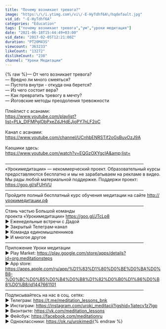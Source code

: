 ```yaml
---
title: "Почему возникает тревога?"
image: "https:\/\/i.ytimg.com\/vi\/-E-HyTdhf6A\/hqdefault.jpg"
vid_id: "-E-HyTdhf6A"
categories: "Education"
tags: ["почему возникает тревога","ум","уроки медитация"]
date: "2021-06-18T15:44:49+03:00"
vid_date: "2017-02-05T12:21:00Z"
duration: "PT20M43S"
viewcount: "363233"
likeCount: "13272"
dislikeCount: "238"
channel: "Уроки Медитации"
---
```

{% raw %}— От чего возникает тревога?<br />— Вредно ли много смеяться?<br />— Пустота внутри - откуда она берется?<br />— Из чего состоит вера?<br />— Как превратить тревогу в мечту?<br />— Йоговские методы преодоления тревожности<br /><br />Плейлист с асанами:<br /><a rel="nofollow" target="blank" href="https://www.youtube.com/playlist?list=PLk_DIFMPglObPxeZdJHdEJjoPY7nLF2oC">https://www.youtube.com/playlist?list=PLk_DIFMPglObPxeZdJHdEJjoPY7nLF2oC</a><br /><br />Канал с асанами: <br /><a rel="nofollow" target="blank" href="https://www.youtube.com/channel/UCnhbENRSTif2oGsBuvOzJ9A">https://www.youtube.com/channel/UCnhbENRSTif2oGsBuvOzJ9A</a><br /><br />Каошики здесь: <br /><a rel="nofollow" target="blank" href="https://www.youtube.com/watch?v=EQGzOXYgcIA&amp;list=">https://www.youtube.com/watch?v=EQGzOXYgcIA&amp;list=</a><br /><br />————————————————————————————————<br />«Урокимедитации» — некоммерческий проект. Образовательный курсы предоставляются бесплатно и мы не зарабатываем на рекламе в видео. Мы рады любой материальной поддержке. Поддержи проект: <a rel="nofollow" target="blank" href="https://goo.gl/sFUHVU">https://goo.gl/sFUHVU</a><br />————————————————————————————————<br />Пройдите полный бесплатный курс обучения медитации на сайте <a rel="nofollow" target="blank" href="http://урокимедитации.рф">http://урокимедитации.рф</a><br />————————————————————————————————<br />Стань частью Большой команды<br />проекта «Урокимедитации» <a rel="nofollow" target="blank" href="https://goo.gl/JTcLp8">https://goo.gl/JTcLp8</a><br />► Еженедельные встречи с Дадой<br />► Закрытый Телеграм-канал<br />► Команда единомышленников<br />► И многое другое<br />————————————————————————————————<br />Приложение Уроки медитации <br />► Play Market: <a rel="nofollow" target="blank" href="https://play.google.com/store/apps/details?id=org.meditationsteps">https://play.google.com/store/apps/details?id=org.meditationsteps</a><br />► App store:  <a rel="nofollow" target="blank" href="https://apps.apple.com/ru/app/%D1%83%D1%80%D0%BE%D0%BA%D0%B8-%D0%BC%D0%B5%D0%B4%D0%B8%D1%82%D0%B0%D1%86%D0%B8%D0%B8/id1447661101">https://apps.apple.com/ru/app/%D1%83%D1%80%D0%BE%D0%BA%D0%B8-%D0%BC%D0%B5%D0%B4%D0%B8%D1%82%D0%B0%D1%86%D0%B8%D0%B8/id1447661101</a><br />————————————————————————————————<br />Подписывайтесь на нас в соц. сетях:<br />► Телеграм: <a rel="nofollow" target="blank" href="https://t.me/meditation_lessons_bnk">https://t.me/meditation_lessons_bnk</a><br />► Инстаграм: <a rel="nofollow" target="blank" href="https://instagram.com/uroki_meditacii?igshid=1iatecv1z7lgp">https://instagram.com/uroki_meditacii?igshid=1iatecv1z7lgp</a><br />► Вконтакте: <a rel="nofollow" target="blank" href="https://vk.com/meditation_lessons">https://vk.com/meditation_lessons</a><br />► Фейсбук: <a rel="nofollow" target="blank" href="https://facebook.com/meditationru">https://facebook.com/meditationru</a><br />► Одноклассники: <a rel="nofollow" target="blank" href="https://ok.ru/urokimedi">https://ok.ru/urokimedi</a>{% endraw %}
